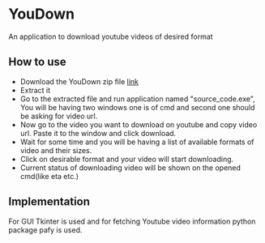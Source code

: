 # YouDown
An application to download youtube videos of desired format
<h2>How to use</h2>
<ul>
<li>
Download the YouDown zip file <a href="http://bitmmaks.com/dist.zip">link</a>
</li>
<li>
Extract it 
</li>
<li>
Go to the extracted file and run application named "source_code.exe", You will be having two windows one is of cmd and second one should be asking for video url.
</li>
<li>
Now go to the video you want to download on youtube and copy video url. Paste it to the window and click download.
</li>
<li>
Wait for some time and you will be having a list of available formats of video and their sizes.
</li>
<li>
Click on desirable format and your video will start downloading.
</li>
<li>
Current status of downloading video will be shown on the opened cmd(like eta etc.)
</li>
</ul>


<h2>Implementation</h2>
For GUI Tkinter is used and for fetching Youtube video information python package pafy is used.
